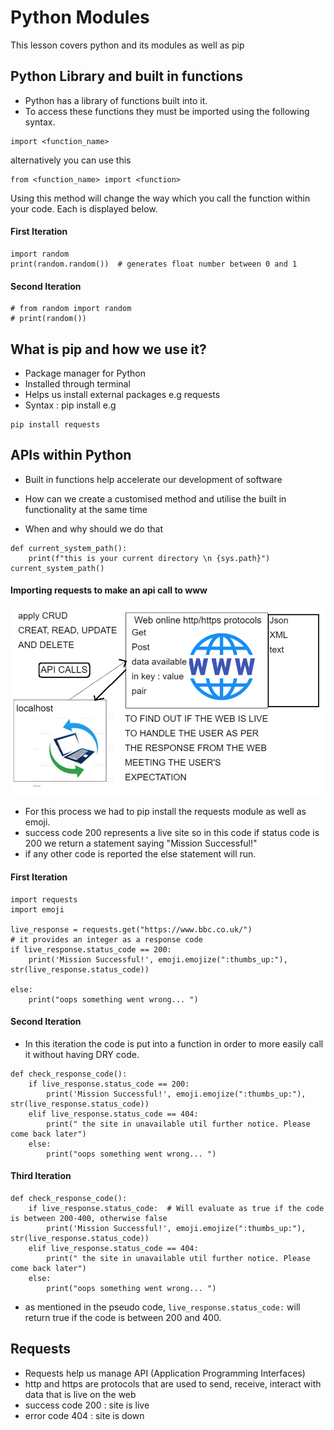 # Python Modules
This lesson covers python and its modules as well as pip

## Python Library and built in functions
- Python has a library of functions built into it.
- To access these functions they must be imported using the following syntax.
```
import <function_name> 
```
alternatively you can use this
```
from <function_name> import <function>
```
Using this method will change the way which you call the function within your code. Each is displayed below.
#### **First Iteration**
```
import random
print(random.random())  # generates float number between 0 and 1
```
#### **Second Iteration**
```
# from random import random
# print(random())
```
## What is pip and how we use it?
- Package manager for Python
- Installed through terminal
- Helps us install external packages e.g requests
- Syntax : pip install <name of package> e.g
```
pip install requests
```

## APIs within Python

- Built in functions help accelerate our development of software


- How can we create a customised method and utilise the built in functionality at the same time
- When and why should we do that
```
def current_system_path():
    print(f"this is your current directory \n {sys.path}")
current_system_path()

```
#### Importing requests to make an api call to www
![](images/API.png)
- For this process we had to pip install the requests module as well as emoji.
- success code 200 represents a live site so in this code if status code is 200 we return a statement saying "Mission Successful!"
- if any other code is reported the else statement will run.
#### First Iteration
```
import requests
import emoji

live_response = requests.get("https://www.bbc.co.uk/")
# it provides an integer as a response code
if live_response.status_code == 200:
    print('Mission Successful!', emoji.emojize(":thumbs_up:"), str(live_response.status_code))

else:
    print("oops something went wrong... ")
```
#### Second Iteration
- In this iteration the code is put into a function in order to more easily call it without having DRY code.
```
def check_response_code():
    if live_response.status_code == 200:
        print('Mission Successful!', emoji.emojize(":thumbs_up:"), str(live_response.status_code))
    elif live_response.status_code == 404:
        print(" the site in unavailable util further notice. Please come back later")
    else:
        print("oops something went wrong... ")
```
#### Third Iteration
```
def check_response_code():
    if live_response.status_code:  # Will evaluate as true if the code is between 200-400, otherwise false
        print('Mission Successful!', emoji.emojize(":thumbs_up:"), str(live_response.status_code))
    elif live_response.status_code == 404:
        print(" the site in unavailable util further notice. Please come back later")
    else:
        print("oops something went wrong... ")
```
- as mentioned in the pseudo code, ```live_response.status_code:``` will return true if the code is between 200 and 400.
## Requests
- Requests help us manage API (Application Programming Interfaces)
- http and https are protocols that are used to send, receive, interact with data that is live on the web
- success code 200 : site is live
- error code 404 : site is down

